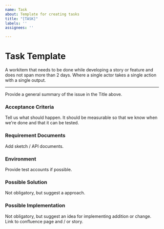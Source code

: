 ```yaml
---
name: Task
about: Template for creating tasks
title: "[TASK]"
labels: ''
assignees: ''

---
```


# Task Template

A workitem that needs to be done while developing a story or feature and does not span more than 2 days.
Where a single actor takes a single action with a single output.

----

Provide a general summary of the issue in the Title above.

### Acceptance Criteria

Tell us what should happen. It should be measurable so that we know when we're done and that it can be tested.

### Requirement Documents 

Add sketch / API documents. 

### Environment 

Provide test accounts if possible. 

### Possible Solution

Not obligatory, but suggest a approach.

### Possible Implementation

Not obligatory, but suggest an idea for implementing addition or change. Link to confluence page and / or story.
